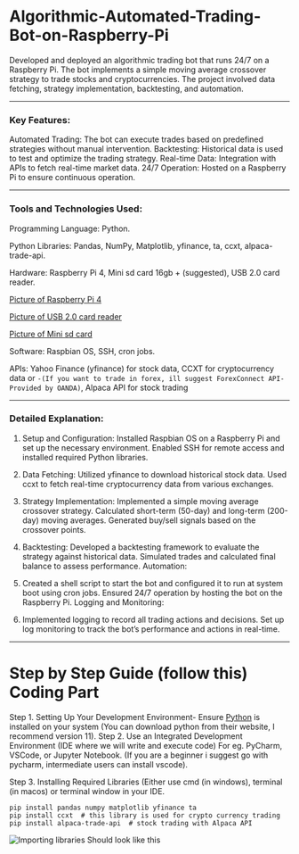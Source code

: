 # Algorithmic-Automated-Trading-Bot-on-Raspberry-Pi
Developed and deployed an algorithmic trading bot that runs 24/7 on a Raspberry Pi. The bot implements a simple moving average crossover strategy to trade stocks and cryptocurrencies. The project involved data fetching, strategy implementation, backtesting, and automation.

------------------------------------------------------------------------------------------
### Key Features:

Automated Trading: The bot can execute trades based on predefined strategies without manual intervention. Backtesting: Historical data is used to test and optimize the trading strategy. Real-time Data: Integration with APIs to fetch real-time market data. 24/7 Operation: Hosted on a Raspberry Pi to ensure continuous operation.

------------------------------------------------------------------------------------------
### Tools and Technologies Used:

Programming Language: Python.

Python Libraries: Pandas, NumPy, Matplotlib, yfinance, ta, ccxt, alpaca-trade-api.

Hardware: Raspberry Pi 4, Mini sd card 16gb + (suggested), USB 2.0 card reader.

[Picture of Raspberry Pi 4](https://assets.raspberrypi.com/static/raspberry-pi-4-labelled-f5e5dcdf6a34223235f83261fa42d1e8.png)

[Picture of USB 2.0 card reader](https://www.kalitut.com/wp-content/uploads/2020/05/raspberry-pi-cardreader-1.jpg)

[Picture of Mini sd card](https://robu.in/wp-content/uploads/2019/08/sandisk-32-gb-card.jpg)

Software: Raspbian OS, SSH, cron jobs. 

APIs: Yahoo Finance (yfinance) for stock data, CCXT for cryptocurrency data or ```-(If you want to trade in forex, ill suggest ForexConnect API- Provided by OANDA)```, Alpaca API for stock trading

------------------------------------------------------------------------------------------
### Detailed Explanation:

1. Setup and Configuration: Installed Raspbian OS on a Raspberry Pi and set up the necessary environment. Enabled SSH for remote access and installed required Python libraries.

2. Data Fetching: Utilized yfinance to download historical stock data. Used ccxt to fetch real-time cryptocurrency data from various exchanges.

3. Strategy Implementation: Implemented a simple moving average crossover strategy. Calculated short-term (50-day) and long-term (200-day) moving averages. Generated buy/sell signals based on the crossover points.

4. Backtesting: Developed a backtesting framework to evaluate the strategy against historical data. Simulated trades and calculated final balance to assess performance. Automation:

5. Created a shell script to start the bot and configured it to run at system boot using cron jobs. Ensured 24/7 operation by hosting the bot on the Raspberry Pi. Logging and Monitoring:

6. Implemented logging to record all trading actions and decisions. Set up log monitoring to track the bot’s performance and actions in real-time.

------------------------------------------------------------------------------------------

# Step by Step Guide (follow this) Coding Part

Step 1. Setting Up Your Development Environment- Ensure [Python](https://www.python.org/downloads/) is installed on your system (You can download python from their website, I recommend version 11). 
Step 2. Use an Integrated Development Environment (IDE where we will write and execute code) For eg. PyCharm, VSCode, or Jupyter Notebook. (If you are a beginner i suggest go with pycharm, intermediate users can install vscode).

Step 3. Installing Required Libraries (Either use cmd (in windows), terminal (in macos) or terminal window in your IDE.
```
pip install pandas numpy matplotlib yfinance ta
pip install ccxt  # this library is used for crypto currency trading
pip install alpaca-trade-api  # stock trading with Alpaca API

```
![Importing libraries Should look like this](https://github.com/user-attachments/assets/16f95f1d-eee2-4675-af79-9fdd56fb5a41)

